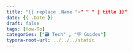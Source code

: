```yaml
---
title: "{{ replace .Name "-" " " | title }}"
date: {{ .Date }}
draft: false
tags: [How-To]
categories: ["🗃️ Tech" , "🪧 Guides"]
typora-root-url: ../../../static
---
```

